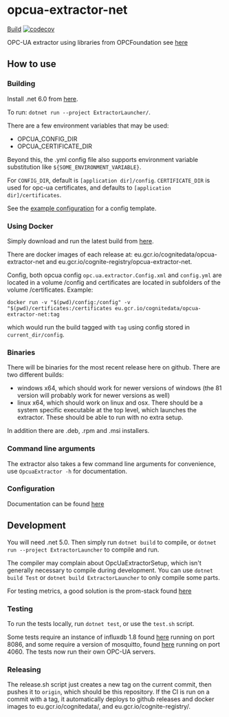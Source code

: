 # opcua-extractor-net
[Build](https://cd.jenkins.cognite.ai/job/cognitedata-cd/job/opcua-extractor-net/job/master) 
[![codecov](https://codecov.io/gh/cognitedata/opcua-extractor-net/branch/master/graph/badge.svg?token=SS8CBL93bW)](https://codecov.io/gh/cognitedata/opcua-extractor-net)

OPC-UA extractor using libraries from OPCFoundation see [here](https://github.com/OPCFoundation/UA-.NETStandard)

## How to use

### Building
Install .net 6.0 from [here](https://dotnet.microsoft.com/download).

To run:
`dotnet run --project ExtractorLauncher/`.

There are a few environment variables that may be used:
 - OPCUA_CONFIG_DIR
 - OPCUA_CERTIFICATE_DIR

Beyond this, the .yml config file also supports environment variable substitution like `${SOME_ENVIRONMENT_VARIABLE}`.

For `CONFIG_DIR`, default is `[application dir]/config`. `CERTIFICATE_DIR` is used for opc-ua certificates, and defaults to `[application dir]/certificates`.

See the [example configuration](config/config.example.yml) for a config template.

### Using Docker
Simply download and run the latest build from [here](https://console.cloud.google.com/gcr/images/cognitedata/EU/opcua-extractor-net?gcrImageListsize=30).

There are docker images of each release at: eu.gcr.io/cognitedata/opcua-extractor-net and eu.gcr.io/cognite-registry/opcua-extractor-net.

Config, both opcua config `opc.ua.extractor.Config.xml` and `config.yml` are located in a volume /config and certificates are located in subfolders of the volume /certificates. Example:

`docker run -v "$(pwd)/config:/config" -v "$(pwd)/certificates:/certificates eu.gcr.io/cognitedata/opcua-extractor-net:tag`

which would run the build tagged with `tag` using config stored in `current_dir/config`.

### Binaries
There will be binaries for the most recent release here on github. There are two different builds:
 - windows x64, which should work for newer versions of windows (the 81 version will probably work for newer versions as well)
 - linux x64, which should work on linux and osx.
There should be a system specific executable at the top level, which launches the extractor. These should be able to run with no extra setup.

In addition there are .deb, .rpm and .msi installers.

### Command line arguments
The extractor also takes a few command line arguments for convenience, use `OpcuaExtractor -h` for documentation.

### Configuration
Documentation can be found [here](https://cognitedata.atlassian.net/wiki/spaces/DSC/pages/1049264826/OPC+UA+Extractor)

## Development
You will need .net 5.0. Then simply run `dotnet build` to compile,
or `dotnet run --project ExtractorLauncher` to compile and run.

The compiler may complain about OpcUaExtractorSetup, which isn't generally necessary to compile during development.
You can use `dotnet build Test` or `dotnet build ExtractorLauncher` to only compile some parts.

For testing metrics, a good solution is the prom-stack found [here](https://github.com/evnsio/prom-stack)

### Testing
To run the tests locally, run `dotnet test`, or use the `test.sh` script. 

Some tests require an instance of influxdb 1.8 found [here](https://portal.influxdata.com/downloads/) running on port 8086,
and some require a version of mosquitto, found [here](https://mosquitto.org/) running on port 4060. The tests now run their own OPC-UA servers.

### Releasing
The release.sh script just creates a new tag on the current commit, then pushes it to `origin`, which should be this repository. If the CI is run on a commit with a tag, it automatically
deploys to github releases and docker images to eu.gcr.io/cognitedata/, and eu.gcr.io/cognite-registry/.
